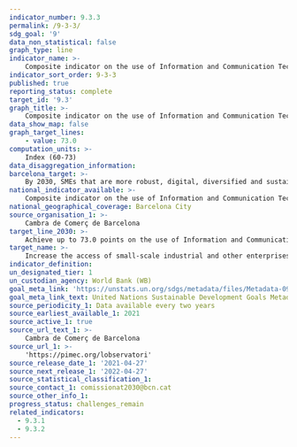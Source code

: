 ```yaml
---
indicator_number: 9.3.3
permalink: /9-3-3/
sdg_goal: '9'
data_non_statistical: false
graph_type: line
indicator_name: >-
    Composite indicator on the use of Information and Communication Technologies (ICTs) by SMEs in Barcelona
indicator_sort_order: 9-3-3
published: true
reporting_status: complete
target_id: '9.3'
graph_title: >-
    Composite indicator on the use of Information and Communication Technologies (ICTs) by SMEs in Barcelona
data_show_map: false
graph_target_lines:
    - value: 73.0
computation_units: >-
    Index (60-73)
data_disaggregation_information:
barcelona_target: >-
    By 2030, SMEs that are more robust, digital, diversified and sustainable, export more and generate employment
national_indicator_available: >-
    Composite indicator on the use of Information and Communication Technologies (ICTs) by SMEs in Barcelona
national_geographical_coverage: Barcelona City
source_organisation_1: >-
    Cambra de Comerç de Barcelona
target_line_2030: >-
    Achieve up to 73.0 points on the use of Information and Communication Technologies (ICTs) by SMEs in Barcelona
target_name: >-
    Increase the access of small-scale industrial and other enterprises, in particular in developing countries, to financial services, including affordable credit, and their integration into value chains and markets
indicator_definition:
un_designated_tier: 1
un_custodian_agency: World Bank (WB)
goal_meta_link: 'https://unstats.un.org/sdgs/metadata/files/Metadata-09-03-01.pdf'
goal_meta_link_text: United Nations Sustainable Development Goals Metadata (pdf 894kB)
source_periodicity_1: Data available every two years
source_earliest_available_1: 2021
source_active_1: true
source_url_text_1: >-
    Cambra de Comerç de Barcelona
source_url_1: >-
    'https://pimec.org/lobservatori'
source_release_date_1: '2021-04-27'
source_next_release_1: '2022-04-27'
source_statistical_classification_1: 
source_contact_1: comissionat2030@bcn.cat
source_other_info_1:
progress_status: challenges_remain
related_indicators:
  - 9.3.1
  - 9.3.2
---
```

